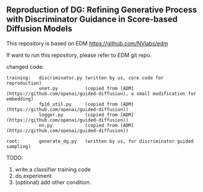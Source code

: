 ## Reproduction of DG: Refining Generative Process with Discriminator Guidance in Score-based Diffusion Models</sub>

This repository is based on EDM https://github.com/NVlabs/edm

If want to run this repository, please refer to EDM git repo.

changed code:

```
training:   discriminator.py (written by us, core code for reproduction)
            unet.py          (copied from [ADM](https://github.com/openai/guided-diffusion), a small modification for embedding)
            fp16_util.py     (copied from [ADM](https://github.com/openai/guided-diffusion))
            logger.py        (copied from [ADM](https://github.com/openai/guided-diffusion))
            nn.py            (copied from [ADM](https://github.com/openai/guided-diffusion))

root:       generate_dg.py   (written by us, for discriminator guided sampling)
```


TODO:
1. write a classifier training code
2. do experiment
3. (optional) add other condition.



